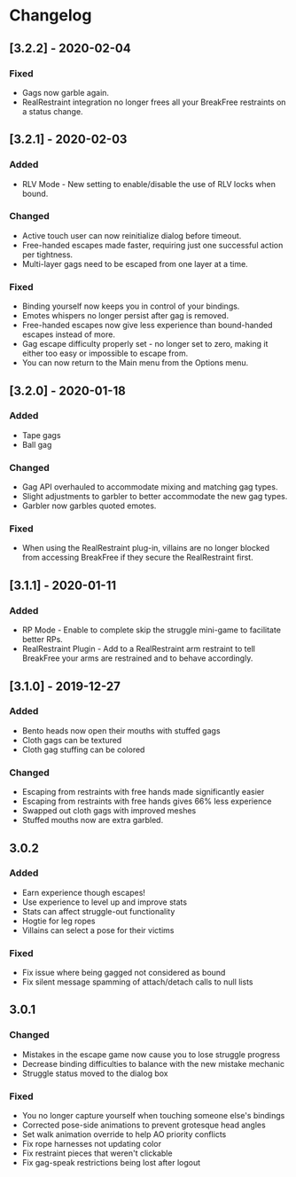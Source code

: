 # Changelog

## [3.2.2] - 2020-02-04

### Fixed
- Gags now garble again.
- RealRestraint integration no longer frees all your BreakFree restraints on a status change.

## [3.2.1] - 2020-02-03

### Added
- RLV Mode - New setting to enable/disable the use of RLV locks when bound.

### Changed
- Active touch user can now reinitialize dialog before timeout.
- Free-handed escapes made faster, requiring just one successful action per tightness.
- Multi-layer gags need to be escaped from one layer at a time.

### Fixed
- Binding yourself now keeps you in control of your bindings.
- Emotes whispers no longer persist after gag is removed.
- Free-handed escapes now give less experience than bound-handed escapes instead of more.
- Gag escape difficulty properly set - no longer set to zero, making it either too easy or impossible to escape from.
- You can now return to the Main menu from the Options menu.

## [3.2.0] - 2020-01-18
### Added
- Tape gags
- Ball gag

### Changed
- Gag API overhauled to accommodate mixing and matching gag types.
- Slight adjustments to garbler to better accommodate the new gag types.
- Garbler now garbles quoted emotes.

### Fixed
- When using the RealRestraint plug-in, villains are no longer blocked from accessing BreakFree if they secure the RealRestraint first.

## [3.1.1] - 2020-01-11
### Added
- RP Mode - Enable to complete skip the struggle mini-game to facilitate better RPs.
- RealRestraint Plugin - Add to a RealRestraint arm restraint to tell BreakFree your arms are restrained and to behave accordingly.

## [3.1.0] - 2019-12-27
### Added
- Bento heads now open their mouths with stuffed gags
- Cloth gags can be textured
- Cloth gag stuffing can be colored

### Changed
- Escaping from restraints with free hands made significantly easier
- Escaping from restraints with free hands gives 66% less experience
- Swapped out cloth gags with improved meshes
- Stuffed mouths now are extra garbled.

## 3.0.2
### Added
- Earn experience though escapes!
- Use experience to level up and improve stats
- Stats can affect struggle-out functionality
- Hogtie for leg ropes
- Villains can select a pose for their victims
### Fixed
- Fix issue where being gagged not considered as bound
- Fix silent message spamming of attach/detach calls to null lists

## 3.0.1
### Changed
- Mistakes in the escape game now cause you to lose struggle progress
- Decrease binding difficulties to balance with the new mistake mechanic
- Struggle status moved to the dialog box
### Fixed
- You no longer capture yourself when touching someone else's bindings
- Corrected pose-side animations to prevent grotesque head angles
- Set walk animation override to help AO priority conflicts
- Fix rope harnesses not updating color
- Fix restraint pieces that weren't clickable
- Fix gag-speak restrictions being lost after logout
